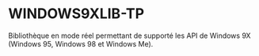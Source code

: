 # WINDOWS9XLIB-TP
Bibliothèque en mode réel permettant de supporté les API de Windows 9X (Windows 95, Windows 98 et Windows Me).
